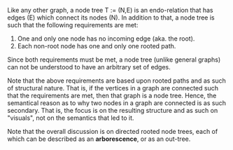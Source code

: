 
Like any other graph, a node tree T := (N,E) is an endo-relation that has
edges (E) which connect its nodes (N). In addition to that, a node tree is
such that the following requirements are met:

1. One and only one node has no incoming edge (aka. the root).
2. Each non-root node has one and only one rooted path.

Since both requirements must be met, a node tree (unlike general graphs)
can not be understood to have an arbitrary set of edges.

Note that the above requirements are based upon rooted paths and as such of
structural nature. That is, if the vertices in a graph are connected such that
the requirements are met, then that graph is a node tree. Hence, the semantical
reason as to why two nodes in a graph are connected is as such secondary. That
is, the focus is on the resulting structure and as such on "visuals", not on
the semantics that led to it.

Note that the overall discussion is on directed rooted node trees,
each of which can be described as an **arborescence**, or as an out-tree.
